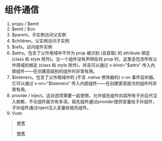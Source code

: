 # 组件通信

1. props / $emit
2. $emit / $on
3. $parent。子实例访问父实例
4. $children。父实例访问子实例
5. $refs。访问组件实例
6. $attrs。包含了父作用域中不作为 prop 被识别 (且获取) 的 attribute 绑定 (class 和 style 除外)。当一个组件没有声明任何 prop 时，这里会包含所有父作用域的绑定 (class 和 style 除外)，并且可以通过 v-bind="$attrs" 传入内部组件——在创建高级别的组件时非常有用。
7. $listeners。包含了父作用域中的 (不含 .native 修饰器的) v-on 事件监听器。它可以通过 v-on="$listeners" 传入内部组件——在创建更高层次的组件时非常有用。
8. provide / inject。这对选项需要一起使用，允许祖先组件向其所有子孙后代注入依赖，不论组件层次有多深。祖先组件通过provider提供变量给子孙组件，子孙组件通过inject注入变量给祖先组件。
9. Vuex

> [参考](https://segmentfault.com/a/1190000022083517)
> 
> [参考](https://cn.vuejs.org/v2/api/#provide-inject)
